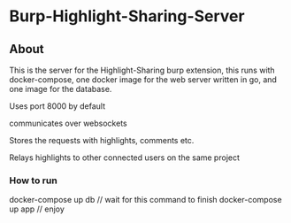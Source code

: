 # Burp-Highlight-Sharing-Server

## About

This is the server for the Highlight-Sharing burp extension, this runs with docker-compose, one docker image for the web server written in go, and one image for the database.

Uses port 8000 by default

communicates over websockets

Stores the requests with highlights, comments etc.

Relays highlights to other connected users on the same project

### How to run

docker-compose up db // wait for this command to finish
docker-compose up app // enjoy
